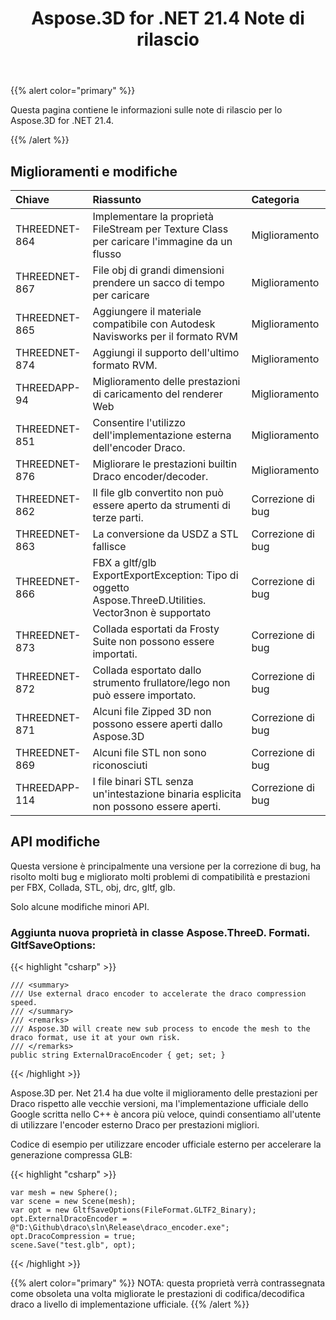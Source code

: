 ﻿---
title: Aspose.3D for .NET 21.4 Note di rilascio
type: docs
weight: 9
url: /it/net/aspose-3d-for-net-21-4-release-notes/
---
{{% alert color="primary" %}}

Questa pagina contiene le informazioni sulle note di rilascio per lo Aspose.3D for .NET 21.4.

{{% /alert %}}
## **Miglioramenti e modifiche**

|**Chiave**|**Riassunto**|**Categoria**|
|:- |:- |:- |
|THREEDNET-864 |Implementare la proprietà FileStream per Texture Class per caricare l'immagine da un flusso|Miglioramento|
|THREEDNET-867 |File obj di grandi dimensioni prendere un sacco di tempo per caricare|Miglioramento|
|THREEDNET-865 |Aggiungere il materiale compatibile con Autodesk Navisworks per il formato RVM|Miglioramento|
|THREEDNET-874 |Aggiungi il supporto dell'ultimo formato RVM.|Miglioramento|
|THREEDAPP-94 |Miglioramento delle prestazioni di caricamento del renderer Web|Miglioramento|
|THREEDNET-851 |Consentire l'utilizzo dell'implementazione esterna dell'encoder Draco.|Miglioramento|
|THREEDNET-876 |Migliorare le prestazioni builtin Draco encoder/decoder.|Miglioramento|
|THREEDNET-862 |Il file glb convertito non può essere aperto da strumenti di terze parti.|Correzione di bug|
|THREEDNET-863 |La conversione da USDZ a STL fallisce|Correzione di bug|
|THREEDNET-866 |FBX a gltf/glb ExportExportException: Tipo di oggetto Aspose.ThreeD.Utilities. Vector3non è supportato|Correzione di bug|
|THREEDNET-873 |Collada esportati da Frosty Suite non possono essere importati.|Correzione di bug|
|THREEDNET-872 |Collada esportato dallo strumento frullatore/lego non può essere importato.|Correzione di bug|
|THREEDNET-871 |Alcuni file Zipped 3D non possono essere aperti dallo Aspose.3D|Correzione di bug|
|THREEDNET-869 |Alcuni file STL non sono riconosciuti|Correzione di bug|
|THREEDAPP-114 |I file binari STL senza un'intestazione binaria esplicita non possono essere aperti.|Correzione di bug|


## API modifiche ##


Questa versione è principalmente una versione per la correzione di bug, ha risolto molti bug e migliorato molti problemi di compatibilità e prestazioni per FBX, Collada, STL, obj, drc, gltf, glb.



Solo alcune modifiche minori API.

### Aggiunta nuova proprietà in classe Aspose.ThreeD. Formati. GltfSaveOptions:

{{< highlight "csharp" >}}

    /// <summary>
    /// Use external draco encoder to accelerate the draco compression speed.
    /// </summary>
    /// <remarks>
    /// Aspose.3D will create new sub process to encode the mesh to the draco format, use it at your own risk. 
    /// </remarks>
    public string ExternalDracoEncoder { get; set; }

{{< /highlight >}}


Aspose.3D per. Net 21.4 ha due volte il miglioramento delle prestazioni per Draco rispetto alle vecchie versioni, ma l'implementazione ufficiale dello Google scritta nello C++ è ancora più veloce, quindi consentiamo all'utente di utilizzare l'encoder esterno Draco per prestazioni migliori.

Codice di esempio per utilizzare encoder ufficiale esterno per accelerare la generazione compressa GLB:

{{< highlight "csharp" >}}

    var mesh = new Sphere();
    var scene = new Scene(mesh);
    var opt = new GltfSaveOptions(FileFormat.GLTF2_Binary);
    opt.ExternalDracoEncoder = @"D:\Github\draco\sln\Release\draco_encoder.exe";
    opt.DracoCompression = true;
    scene.Save("test.glb", opt);

{{< /highlight >}}

{{% alert color="primary" %}} 
NOTA: questa proprietà verrà contrassegnata come obsoleta una volta migliorate le prestazioni di codifica/decodifica draco a livello di implementazione ufficiale.
{{% /alert %}}
